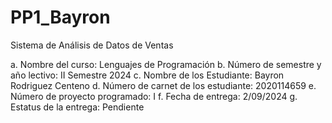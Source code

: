 # PP1_Bayron
Sistema de Análisis de Datos de Ventas

a. Nombre del curso: Lenguajes de Programación
b. Número de semestre y año lectivo: II Semestre 2024
c. Nombre de los Estudiante: Bayron Rodriguez Centeno
d. Número de carnet de los estudiante: 2020114659
e. Número de proyecto programado: I
f. Fecha de entrega: 2/09/2024
g. Estatus de la entrega: Pendiente
